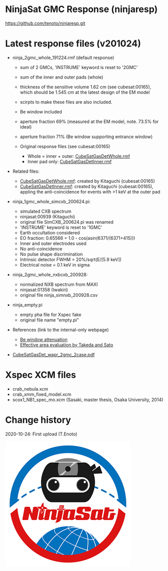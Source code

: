 # NinjaSat GMC Response (ninjaresp)

https://github.com/tenoto/ninjaresp.git

# Latest response files (v201024)

- ninja_2gmc_whole_191224.rmf (default response)
    - sum of 2 GMCs, 'INSTRUME' keyword is reset to '2GMC'
    - sum of the inner and outer pads (whole)
    - thickness of the sensitive volume 1.62 cm (see cubesat:00165), which should be 1.545 cm at the latest design of the EM model
    - scirpts to make these files are also included.
	- Be window included
	- aperture fraction 69% (measured at the EM model, note. 73.5% for ideal)
	- aperture fraction 71% (Be window supporting entrance window)

	- Original response files (see cubesat:00165)
		- Whole = inner + outer: [CubeSatGasDetWhole.rmf](https://drive.google.com/file/d/1iXHol6E_iB3P1Phf9_E1su3adgNbpioM/view)
		- Inner pad only: [CubeSatGasDetInner.rmf](https://drive.google.com/file/d/1BoACrQcTa6zcoUwQ5XZF9JyjBJExPWGw/view)

- Related files:
    - [CubeSatGasDetWhole.rmf](https://riken-share.box.com/shared/static/0udo2hmm91tap2qiulgsc8gx2jganpwv.rmf): created by Kitaguchi (cubesat:00165)
    - [CubeSatGasDetInner.rmf](https://riken-share.box.com/shared/static/ovrk6q48l7ktkp6p97gkrqxpe49r6zzh.rmf): created by Kitaguchi (cubesat:00165), appling the anti-coincidence for events with >1 keV at the outer pad

- ninja_1gmc_whole_simcxb_200624.pi: 
	- simulated CXB spectrum
	- ninjasat:00939 (Kitaguchi)
	- original file SimCXB_200624.pi was renamed 
	- 'INSTRUME' keyword is reset to '1GMC'
	- Earth occultation considered
	- EO fraction: 0.65566 = 1.0 - cos(asin(6371/(6371+415)))
	- Inner and outer electrodes used
	- No anti-coincidence
	- No pulse shape discrimination
	- Intrinsic detector FWHM = 20%/sqrt(E/[5.9 keV])
	- Electrical noise = 0.1 keV in sigma

- ninja_2gmc_whole_nxbcxb_200928:
	- normalized NXB spectrum from MAXI
    - ninjasat:01358 (Iwakiri)
    - original file ninja_simnxb_200928.csv

- ninja_empty.pi
 	- empty pha file for Xspec fake
 	- original file name "empty.pi"


- References (link to the internal-only webpage)
    - [Be window attenuation](https://astro.riken.jp/gwxwiki/lib/exe/fetch.php?media=transmission_be_20200711.pdf)
    - [Effective area evaluation by Takeda and Sato](https://astro.riken.jp/gwxwiki/lib/exe/fetch.php?media=gmc_effective_area.pdf)

- [CubeSatGasDet_wapr_2gmc_2case.pdf](https://riken-share.box.com/shared/static/0ty5p2aq5u9tpfc3ysas88wu3lcb99lg.pdf)

# Xspec XCM files 

- crab_nebula.xcm 
- crab_xmm_fixed_model.xcm 
- scox1_NB1_spec_mo.xcm (Sasaki, master thesis, Osaka University, 2014)

# Change history

2020-10-24: First upload (T.Enoto)

![NinjaSat Emblem](https://github.com/tenoto/repository/blob/master/ninjasat/emblem/png/ninjasat_emblem-400px.png)






